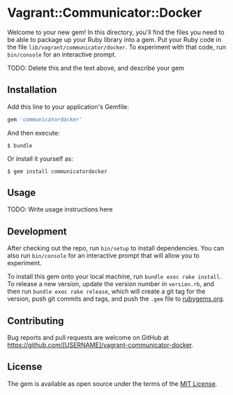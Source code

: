 # Vagrant::Communicator::Docker

Welcome to your new gem! In this directory, you'll find the files you need to be able to package up your Ruby library into a gem. Put your Ruby code in the file `lib/vagrant/communicator/docker`. To experiment with that code, run `bin/console` for an interactive prompt.

TODO: Delete this and the text above, and describe your gem

## Installation

Add this line to your application's Gemfile:

```ruby
gem 'communicatordocker'
```

And then execute:

    $ bundle

Or install it yourself as:

    $ gem install communicatordocker

## Usage

TODO: Write usage instructions here

## Development

After checking out the repo, run `bin/setup` to install dependencies. You can also run `bin/console` for an interactive prompt that will allow you to experiment.

To install this gem onto your local machine, run `bundle exec rake install`. To release a new version, update the version number in `version.rb`, and then run `bundle exec rake release`, which will create a git tag for the version, push git commits and tags, and push the `.gem` file to [rubygems.org](https://rubygems.org).

## Contributing

Bug reports and pull requests are welcome on GitHub at https://github.com/[USERNAME]/vagrant-communicator-docker.

## License

The gem is available as open source under the terms of the [MIT License](https://opensource.org/licenses/MIT).
